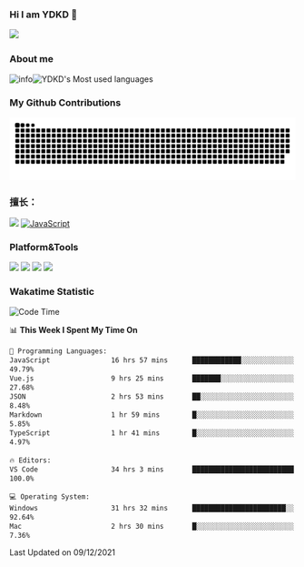 ### Hi I am YDKD 👋

![](https://visitor-badge.glitch.me/badge?page_id=YDKD.readme)

### About me
![info](https://github-readme-stats.vercel.app/api?username=YDKD&show_icons=true&theme=cobalt)![YDKD's Most used languages](https://github-readme-stats.vercel.app/api/top-langs/?username=YDKD&layout=compact&hide_border=true&langs_count=8)

### My Github Contributions
![](https://raw.githubusercontent.com/YDKD/YDKD/main/assets/github-contribution-grid-snake.svg)

### 擅长：<br />
[![](https://img.shields.io/badge/-Vue.js-007396?style=flat-square&logo=Vue.js&logoColor=#4FC08D)](https://cn.vuejs.org/)
[![JavaScript](https://img.shields.io/badge/-JavaScript-f7e018?style=flat-square&logo=javascript&logoColor=white)]()

### Platform&Tools <br/>

[![]( https://img.shields.io/badge/macOS-Big%20Sur-292e33?style=flat-square&logo=apple&logoColor=ffffff )]() [![](https://img.shields.io/badge/Windows-10-2376bc?style=flat-square&logo=windows&logoColor=ffffff)]() [![]( https://img.shields.io/badge/IDE-Visual%20Studio%20Code-blue?style=flat-square&logo=visual-studio-code&logoColor=ffffff )]() [![]( https://img.shields.io/badge/iPhone-12-999999?style=flat-square&logo=apple&logoColor=ffffff)]() <br />

### Wakatime Statistic
<!--START_SECTION:waka-->
![Code Time](http://img.shields.io/badge/Code%20Time-220%20hrs-blue)

📊 **This Week I Spent My Time On** 

```text
💬 Programming Languages: 
JavaScript               16 hrs 57 mins      ████████████░░░░░░░░░░░░░   49.79% 
Vue.js                   9 hrs 25 mins       ███████░░░░░░░░░░░░░░░░░░   27.68% 
JSON                     2 hrs 53 mins       ██░░░░░░░░░░░░░░░░░░░░░░░   8.48% 
Markdown                 1 hr 59 mins        █░░░░░░░░░░░░░░░░░░░░░░░░   5.85% 
TypeScript               1 hr 41 mins        █░░░░░░░░░░░░░░░░░░░░░░░░   4.97%

🔥 Editors: 
VS Code                  34 hrs 3 mins       █████████████████████████   100.0%

💻 Operating System: 
Windows                  31 hrs 32 mins      ███████████████████████░░   92.64% 
Mac                      2 hrs 30 mins       █░░░░░░░░░░░░░░░░░░░░░░░░   7.36%

```


 Last Updated on 09/12/2021
<!--END_SECTION:waka-->

<!--
**YDKD/YDKD** is a ✨ _special_ ✨ repository because its `README.md` (this file) appears on your GitHub profile.

Here are some ideas to get you started:

- 🔭 I’m currently working on ...
- 🌱 I’m currently learning ...
- 👯 I’m looking to collaborate on ...
- 🤔 I’m looking for help with ...
- 💬 Ask me about ...
- 📫 How to reach me: ...
- 😄 Pronouns: ...
- ⚡ Fun fact: ...
-->
